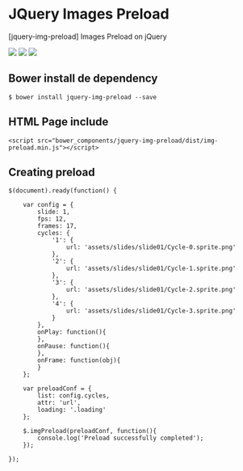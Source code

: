JQuery Images Preload
===========
[jquery-img-preload] Images Preload on jQuery

<p>
  <img src="https://img.shields.io/badge/jquery--img--preload-release-green.svg">
  <img src="https://img.shields.io/badge/version-1.0.0-blue.svg">
  <img src="https://img.shields.io/bower/v/bootstrap.svg">
</p>

## Bower install de dependency
```
$ bower install jquery-img-preload --save
```

## HTML Page include
```
<script src="bower_components/jquery-img-preload/dist/img-preload.min.js"></script>
```

## Creating preload
```
$(document).ready(function() {
    
    var config = {
        slide: 1,
        fps: 12,
        frames: 17,
        cycles: {
            '1': {
                url: 'assets/slides/slide01/Cycle-0.sprite.png'
            },
            '2': {
                url: 'assets/slides/slide01/Cycle-1.sprite.png'
            },
            '3': {
                url: 'assets/slides/slide01/Cycle-2.sprite.png'
            },
            '4': {
                url: 'assets/slides/slide01/Cycle-3.sprite.png'
            }
        },
        onPlay: function(){
        },
        onPause: function(){
        },
        onFrame: function(obj){
        }
    };

    var preloadConf = {
        list: config.cycles,
        attr: 'url',
        loading: '.loading'
    };

    $.imgPreload(preloadConf, function(){
        console.log('Preload successfully completed');
    });
    
});
```
